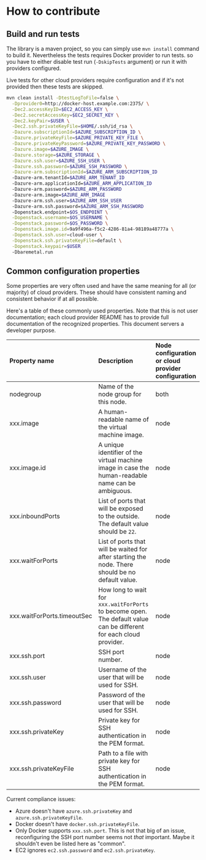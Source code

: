 # How to contribute


## Build and run tests

The library is a maven project, so you can simply use `mvn install` command to build it.
Nevertheless the tests requires Docker provider to run tests.
so you have to either disable test run (`-DskipTests` argument)
or run it with providers configured.

Live tests for other cloud providers require configuration and if it's not provided then these tests are skipped.

```bash
mvn clean install -DtestLogToFile=false \
  -Dprovider0=http://docker-host.example.com:2375/ \
  -Dec2.accessKeyID=$EC2_ACCESS_KEY \
  -Dec2.secretAccessKey=$EC2_SECRET_KEY \
  -Dec2.keyPair=$USER \
  -Dec2.ssh.privateKeyFile=$HOME/.ssh/id_rsa \
  -Dazure.subscriptionId=$AZURE_SUBSCRIPTION_ID \
  -Dazure.privateKeyFile=$AZURE_PRIVATE_KEY_FILE \
  -Dazure.privateKeyPassword=$AZURE_PRIVATE_KEY_PASSWORD \
  -Dazure.image=$AZURE_IMAGE \
  -Dazure.storage=$AZURE_STORAGE \
  -Dazure.ssh.user=$AZURE_SSH_USER \
  -Dazure.ssh.password=$AZURE_SSH_PASSWORD \
  -Dazure-arm.subscriptionId=$AZURE_ARM_SUBSCRIPTION_ID
  -Dazure-arm.tenantId=$AZURE_ARM_TENANT_ID
  -Dazure-arm.applicationId=$AZURE_ARM_APPLICATION_ID
  -Dazure-arm.password=$AZURE_ARM_PASSWORD
  -Dazure-arm.image=$AZURE_ARM_IMAGE
  -Dazure-arm.ssh.user=$AZURE_ARM_SSH_USER
  -Dazure-arm.ssh.password=$AZURE_ARM_SSH_PASSWORD
  -Dopenstack.endpoint=$OS_ENDPOINT \
  -Dopenstack.username=$OS_USERNAME \
  -Dopenstack.password=$OS_PASSWORD \
  -Dopenstack.image.id=9a9f496a-f5c2-4286-81a4-98189a48777a \
  -Dopenstack.ssh.user=cloud-user \
  -Dopenstack.ssh.privateKeyFile=default \
  -Dopenstack.keypair=$USER
  -Dbaremetal.run
```

## Common configuration properties

Some properties are very often used and have the same meaning for all (or majority) of cloud providers.
These should have consistent naming and consistent behavior if at all possible.

Here's a table of these commonly used properties. Note that this is not user documentation; each cloud provider
README has to provide full documentation of the recognized properties. This document servers a developer purpose.

| Property name          | Description                                                       | Node configuration or cloud provider configuration |
|:-----------------------|:------------------------------------------------------------------|:---------------------------------------------------|
| nodegroup              | Name of the node group for this node.                             | both                                               |
| xxx.image              | A human-readable name of the virtual machine image.               | node                                               |
| xxx.image.id           | A unique identifier of the virtual machine image in case the human-readable name can be ambiguous. | node              |
| xxx.inboundPorts       | List of ports that will be exposed to the outside. The default value should be `22`. | node                            |
| xxx.waitForPorts       | List of ports that will be waited for after starting the node. There should be no default value. | node                |
| xxx.waitForPorts.timeoutSec | How long to wait for `xxx.waitForPorts` to become open. The default value can be different for each cloud provider. | node |
| xxx.ssh.port           | SSH port number.                                                  | node                                               |
| xxx.ssh.user           | Username of the user that will be used for SSH.                   | node                                               |
| xxx.ssh.password       | Password of the user that will be used for SSH.                   | node                                               |
| xxx.ssh.privateKey     | Private key for SSH authentication in the PEM format.             | node                                               |
| xxx.ssh.privateKeyFile | Path to a file with private key for SSH authentication in the PEM format. | node                                       |

Current compliance issues:

- Azure doesn't have `azure.ssh.privateKey` and `azure.ssh.privateKeyFile`.
- Docker doesn't have `docker.ssh.privateKeyFile`.
- Only Docker supports `xxx.ssh.port`. This is not that big of an issue, reconfiguring the SSH port number
  seems not _that_ important. Maybe it shouldn't even be listed here as "common".
- EC2 ignores `ec2.ssh.password` and `ec2.ssh.privateKey`.
